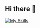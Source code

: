 ## Hi there 👋


[![My Skills](https://skillicons.dev/icons?i=python,cs,unity,blender,latex,vscode&perline=3)](https://skillicons.dev)

<!--
**Gryphon-P/Gryphon-P** is a ✨ _special_ ✨ repository because its `README.md` (this file) appears on your GitHub profile.

Here are some ideas to get you started:

- 🔭 I’m currently working on ...
- 🌱 I’m currently learning ...
- 👯 I’m looking to collaborate on ...
- 🤔 I’m looking for help with ...
- 💬 Ask me about ...
- 📫 How to reach me: ...
- 😄 Pronouns: ...
- ⚡ Fun fact: ...
-->
